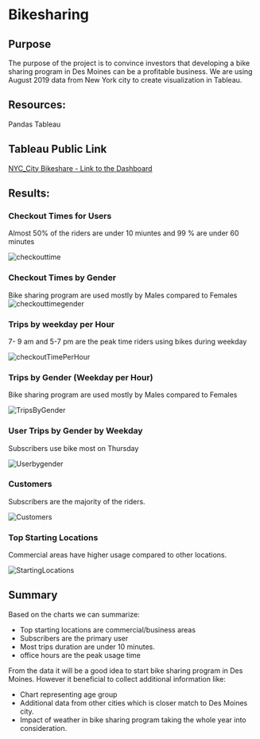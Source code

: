 # Bikesharing

## Purpose

The purpose of the project is to convince investors that developing a bike sharing program in Des Moines can be a profitable business. We are using August 2019 data from New York city to create visualization in Tableau.

## Resources:

Pandas
Tableau

## Tableau Public Link
[NYC_City Bikeshare - Link to the Dashboard](https://public.tableau.com/app/profile/nithin.jacob.james/viz/NYCCitibike_Challenge/NYCCitibikestory)

## Results:
### Checkout Times for Users
Almost 50% of the riders are under 10 miuntes and 99 % are under 60 minutes

 ![checkouttime](https://github.com/11nithin/Bikesharing/blob/main/Resources/Checkout%20Times%20for%20Users.JPG)
 
### Checkout Times by Gender
 Bike sharing program are used mostly by Males compared to Females
 ![checkouttimegender](https://github.com/11nithin/Bikesharing/blob/main/Resources/Checkout%20Times%20by%20Gender.JPG)

 
 ### Trips by weekday per Hour
 
 7- 9 am and 5-7 pm are the peak time riders using bikes during weekday
 
 ![checkoutTimePerHour](https://github.com/11nithin/Bikesharing/blob/main/Resources/Trips%20by%20Weekday%20per%20Hour.JPG)
 
 
 ### Trips by Gender (Weekday per Hour)
 
  Bike sharing program are used mostly by Males compared to Females
  
 ![TripsByGender](https://github.com/11nithin/Bikesharing/blob/main/Resources/Trips%20by%20Gender.JPG)
 
 
 ### User Trips by Gender by Weekday
 
 Subscribers use bike most on Thursday

 ![Userbygender](https://github.com/11nithin/Bikesharing/blob/main/Resources/User%20Trips%20by%20Gender%20by%20Weekday.JPG)
 
 
 ### Customers
 Subscribers are the majority of the riders.	
 
 ![Customers](https://github.com/11nithin/Bikesharing/blob/main/Resources/Customers.JPG)
 
 
 ### Top Starting Locations
 
 Commercial areas have higher usage compared to other locations.
 
 ![StartingLocations](https://github.com/11nithin/Bikesharing/blob/main/Resources/Top%20Starting%20locations.JPG)

## Summary

Based on the charts we can summarize:

- Top starting locations are commercial/business areas
- Subscribers are the primary user
- Most trips duration are under 10 minutes.
- office hours are the peak usage time

From the data it will be a good idea to start bike sharing program in Des Moines. However it beneficial to collect additional information like:

- Chart representing age group 
- Additional data from other cities which is closer match to Des Moines city.
- Impact of weather in bike sharing program taking the whole year into consideration.
